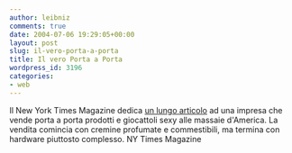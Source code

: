 ```yaml
---
author: leibniz
comments: true
date: 2004-07-06 19:29:05+00:00
layout: post
slug: il-vero-porta-a-porta
title: Il vero Porta a Porta
wordpress_id: 3196
categories:
- web
---
```


Il New York Times Magazine dedica [un lungo articolo](http://www.nytimes.com/2004/07/04/magazine/04PASSION.html?pagewanted=print&position=) ad una impresa che vende porta a porta prodotti e giocattoli sexy alle massaie d'America. La vendita comincia con cremine profumate e commestibili, ma termina con hardware piuttosto complesso.
NY Times Magazine
